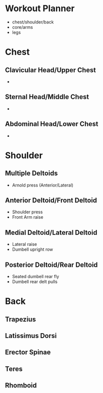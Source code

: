 # Workout Planner 
- chest/shoulder/back
- core/arms
- legs

# Chest 
## Clavicular Head/Upper Chest
- 

## Sternal Head/Middle Chest
- 

## Abdominal Head/Lower Chest
- 

# Shoulder 
## Multiple Deltoids
- Arnold press (Anterior/Lateral)

## Anterior Deltoid/Front Deltoid
- Shoulder press
- Front Arm raise

## Medial Deltoid/Lateral Deltoid
- Lateral raise
- Dumbell upright row 

## Posterior Deltoid/Rear Deltoid
- Seated dumbell rear fly
- Dumbell rear delt pulls

# Back 
## Trapezius
## Latissimus Dorsi 
## Erector Spinae 
## Teres
## Rhomboid